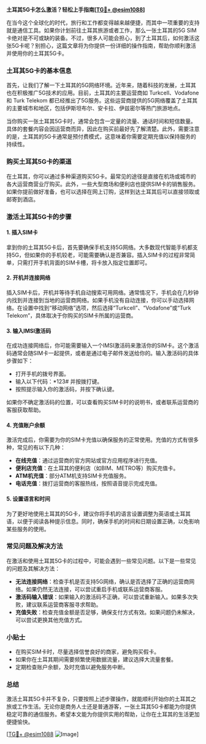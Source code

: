**土耳其5G卡怎么激活？轻松上手指南[[TG💪+ @esim1088](https://t.me/s/esim1088)]**

在当今这个全球化的时代，旅行和工作都变得越来越便捷，而其中一项重要的支持就是通信工具。如果你计划前往土耳其旅游或者工作，那么一张土耳其的5G SIM卡绝对是不可或缺的装备。不过，很多人可能会担心，到了土耳其后，如何激活这张5G卡呢？别担心，这篇文章将为你提供一份详细的操作指南，帮助你顺利激活并使用你的土耳其5G卡。

### 土耳其5G卡的基本信息

首先，让我们了解一下土耳其的5G网络环境。近年来，随着科技的发展，土耳其也在积极推广5G技术的应用。目前，土耳其的主要运营商如 Turkcell、Vodafone 和 Turk Telekom 都已经推出了5G服务。这些运营商提供的5G网络覆盖了土耳其的主要城市和地区，包括伊斯坦布尔、安卡拉、伊兹密尔等热门旅游地点。

当你购买一张土耳其5G卡时，通常会包含一定量的流量、通话时间和短信数量。具体的套餐内容会因运营商而异，因此在购买前最好先了解清楚。此外，需要注意的是，土耳其的5G卡通常是预付费模式，这意味着你需要定期充值以保持服务的持续性。

### 购买土耳其5G卡的渠道

在土耳其，你可以通过多种渠道购买5G卡。最常见的途径是直接在机场或城市的各大运营商营业厅购买。此外，一些大型商场和便利店也提供SIM卡的销售服务。如果你提前做好准备，也可以选择在网上订购，这样到达土耳其后可以直接领取或邮寄到酒店。

### 激活土耳其5G卡的步骤

#### 1. 插入SIM卡

拿到你的土耳其5G卡后，首先要确保手机支持5G网络。大多数现代智能手机都支持5G，但如果你的手机较老，可能需要确认是否兼容。插入SIM卡的过程非常简单，只需打开手机背面的SIM卡槽，将卡放入指定位置即可。

#### 2. 开机并连接网络

插入SIM卡后，开机并等待手机自动搜索可用网络。通常情况下，手机会在几秒钟内找到并连接到当地的运营商网络。如果手机没有自动连接，你可以手动选择网络。在设置中找到“移动网络”选项，然后选择“Turkcell”、“Vodafone”或“Turk Telekom”，具体取决于你购买的SIM卡所属的运营商。

#### 3. 输入IMSI激活码

在成功连接网络后，你可能需要输入一个IMSI激活码来激活你的SIM卡。这个激活码通常会随SIM卡一起提供，或者是通过电子邮件发送给你的。输入激活码的具体步骤如下：

- 打开手机的拨号界面。
- 输入以下代码：*123# 并按拨打键。
- 按照提示输入你的激活码，并按下确认键。

如果你不确定激活码的位置，可以查看购买SIM卡时的说明书，或者联系运营商的客服获取帮助。

#### 4. 充值账户余额

激活完成后，你需要为你的SIM卡充值以确保服务的正常使用。充值的方式有很多种，常见的有以下几种：

- **在线充值**：通过运营商的官方网站或官方应用程序进行充值。
- **便利店充值**：在土耳其的便利店（如BIM、METRO等）购买充值卡。
- **ATM机充值**：部分ATM机支持SIM卡充值服务。
- **电话充值**：拨打运营商的客服热线，按照语音提示完成充值。

#### 5. 设置语言和时间

为了更好地使用土耳其的5G卡，建议你将手机的语言设置调整为英语或土耳其语，以便于阅读各种提示信息。同时，确保手机的时间和日期设置正确，以免影响某些服务的使用。

### 常见问题及解决方法

在激活和使用土耳其5G卡的过程中，可能会遇到一些常见问题。以下是一些常见的问题及其解决方法：

- **无法连接网络**：检查手机是否支持5G网络，确认是否选择了正确的运营商网络。如果仍然无法连接，可以尝试重启手机或联系运营商客服。
- **激活码输入错误**：如果输入的激活码不正确，可以尝试重新输入。如果多次失败，建议联系运营商客服寻求帮助。
- **充值失败**：检查充值金额是否足够，确保支付方式有效。如果问题仍未解决，可以尝试更换其他充值方式。

### 小贴士

- 在购买SIM卡时，尽量选择信誉良好的商家，避免购买假卡。
- 如果你在土耳其期间需要频繁使用数据流量，建议选择大流量套餐。
- 定期检查账户余额，及时充值以避免服务中断。

### 总结

激活土耳其5G卡并不复杂，只要按照上述步骤操作，就能顺利开始你的土耳其之旅或工作生活。无论你是商务人士还是普通游客，一张土耳其5G卡都能为你提供稳定可靠的通信服务。希望本文能为你提供实用的帮助，让你在土耳其的生活更加便捷愉快。

[[TG💪+ @esim1088](https://t.me/s/esim1088) ![Image](https://i.postimg.cc/4NQfJmqS/Snipaste-2025-05-13-00-14-12.png)]
